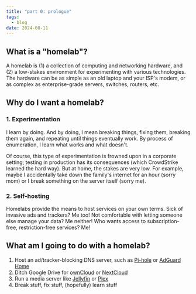 ```yaml
---
title: "part 0: prologue"
tags:
  - blog
date: 2024-08-11
---
```

## What is a "homelab"? 
A homelab is (1) a collection of computing and networking hardware, and (2) a low-stakes environment for experimenting with various technologies. The hardware can be as simple as an old laptop and your ISP's modem, or as complex as enterprise-grade servers, switches, routers, etc. 
## Why do I want a homelab?
### 1. Experimentation
I learn by doing. And by doing, I mean breaking things, fixing them, breaking them again, and repeating until things eventually work. By process of enumeration, I learn what works and what doesn't. 

Of course, this type of experimentation is frowned upon in a corporate setting; testing in production has its consequences (which CrowdStrike learned the hard way). But at home, the stakes are very low. For example, maybe I accidentally take down the family's internet for an hour (sorry mom) or I break something on the server itself (sorry me). 
### 2. Self-hosting
Homelabs provide the means to host services on your own terms. Sick of invasive ads and trackers? Me too! Not comfortable with letting someone else manage your data? Me neither! Who wants access to subscription-free, restriction-free services? Me!
## What am I going to do with a homelab?
1. Host an ad/tracker-blocking DNS server, such as [Pi-hole](https://pi-hole.net/) or [AdGuard Home](https://adguard.com/en/adguard-home/overview.html)
2. Ditch Google Drive for [ownCloud](https://owncloud.com/) or [NextCloud](https://nextcloud.com/)
3. Run a media server like [Jellyfin](https://jellyfin.org/) or [Plex](https://www.plex.tv/)
4. Break stuff, fix stuff, (hopefully) learn stuff
